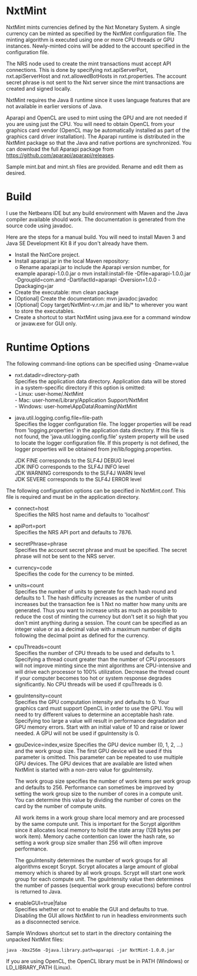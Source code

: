 NxtMint
=======

NxtMint mints currencies defined by the Nxt Monetary System.  A single currency can be minted as specified by the NxtMint configuration file.  The minting algorithm is executed using one or more CPU threads or GPU instances.  Newly-minted coins will be added to the account specified in the configuration file.     

The NRS node used to create the mint transactions must accept API connections.  This is done by specifying nxt.apiServerPort, nxt.apiServerHost and nxt.allowedBotHosts in nxt.properties.  The account secret phrase is not sent to the Nxt server since the mint transactions are created and signed locally.  

NxtMint requires the Java 8 runtime since it uses language features that are not available in earlier versions of Java.   

Aparapi and OpenCL are used to mint using the GPU and are not needed if you are using just the CPU.  You will need to obtain OpenCL from your graphics card vendor (OpenCL may be automatically installed as part of the graphics card driver installation).  The Aparapi runtime is distributed in the NxtMint package so that the Java and native portions are synchronized.  You can download the full Aparapi package from https://github.com/aparapi/aparapi/releases.    

Sample mint.bat and mint.sh files are provided.  Rename and edit them as desired.


Build
=====

I use the Netbeans IDE but any build environment with Maven and the Java compiler available should work.  The documentation is generated from the source code using javadoc.

Here are the steps for a manual build.  You will need to install Maven 3 and Java SE Development Kit 8 if you don't already have them.

  - Install the NxtCore project.    
  - Install aparapi.jar in the local Maven repository:      
      o Rename aparapi.jar to include the Aparapi version number, for example aparapi-1.0.0.jar
      o mvn install:install-file -Dfile=aparapi-1.0.0.jar -DgroupId=com.amd -DartifactId=aparapi -Dversion=1.0.0 -Dpackaging=jar         
  - Create the executable: mvn clean package    
  - [Optional] Create the documentation: mvn javadoc:javadoc    
  - [Optional] Copy target/NxtMint-v.r.m.jar and lib/* to wherever you want to store the executables.    
  - Create a shortcut to start NxtMint using java.exe for a command window or javaw.exe for GUI only.    


Runtime Options
===============

The following command-line options can be specified using -Dname=value

  - nxt.datadir=directory-path		
    Specifies the application data directory. Application data will be stored in a system-specific directory if this option is omitted:		
	    - Linux: user-home/.NxtMint	    
		- Mac: user-home/Library/Application Support/NxtMint    
		- Windows: user-home\AppData\Roaming\NxtMint	    
	
  - java.util.logging.config.file=file-path		
    Specifies the logger configuration file. The logger properties will be read from 'logging.properties' in the application data directory. If this file is not found, the 'java.util.logging.config.file' system property will be used to locate the logger configuration file. If this property is not defined, the logger properties will be obtained from jre/lib/logging.properties.
	
    JDK FINE corresponds to the SLF4J DEBUG level	
	JDK INFO corresponds to the SLF4J INFO level	
	JDK WARNING corresponds to the SLF4J WARN level		
	JDK SEVERE corresponds to the SLF4J ERROR level		

The following configuration options can be specified in NxtMint.conf.  This file is required and must be in the application directory.	

  - connect=host    
    Specifies the NRS host name and defaults to 'localhost'		
	
  - apiPort=port		
	Specifies the NRS API port and defaults to 7876.    
    
  - secretPhrase=phrase     
    Specifies the account secret phrase and must be specified.  The secret phrase will not be sent to the NRS server.   
    
  - currency=code      
    Specifies the code for the currency to be minted.       

  - units=count     
    Specifies the number of units to generate for each hash round and defaults to 1.  The hash difficulty increases as the number of units increases but the transaction fee is 1 Nxt no matter how many units are generated.  Thus you want to increase units as much as possible to reduce the cost of minting the currency but don't set it so high that you don't mint anything during a session.  The count can be specified as an integer value or as a decimal value with a maximum number of digits following the decimal point as defined for the currency.        
    
  - cpuThreads=count       
    Specifies the number of CPU threads to be used and defaults to 1.  Specifying a thread count greater than the number of CPU processors will not improve minting since the mint algorithms are CPU-intensive and will drive each processor to 100% utilization.  Decrease the thread count if your computer becomes too hot or system response degrades significantly.  No CPU threads will be used if cpuThreads is 0.     
    
  - gpuIntensity=count    
    Specifies the GPU computation intensity and defaults to 0.  Your graphics card must support OpenCL in order to use the GPU.  You will need to try different values to determine an acceptable hash rate.  Specifying too large a value will result in performance degradation and GPU memory errors.  Start with an initial value of 10 and raise or lower needed.  A GPU will not be used if gpuIntensity is 0.   
    
  - gpuDevice=index,wsize
    Specifies the GPU device number (0, 1, 2, ...) and the work group size.  The first GPU device will be used if this parameter is omitted.  This parameter can be repeated to use multiple GPU devices.  The GPU devices that are available are listed when NxtMint is started with a non-zero value for gpuIntensity.  

    The work group size specifies the number of work items per work group and defaults to 256.  Performance can sometimes be improved by setting the work group size to the number of cores in a compute unit.  You can determine this value by dividing the number of cores on the card by the number of compute units.    
    
    All work items in a work group share local memory and are processed by the same compute unit.  This is important for the Scrypt algorithm since it allocates local memory to hold the state array (128 bytes per work item).  Memory cache contention can lower the hash rate, so setting a work group size smaller than 256 will often improve performance.    
    
    The gpuIntensity determines the number of work groups for all algorithms except Scrypt.  Scrypt allocates a large amount of global memory which is shared by all work groups.  Scrypt will start one work group for each compute unit.  The gpuIntensity value then determines the number of passes (sequential work group executions) before control is returned to Java.
    
  - enableGUI=true|false      
    Specifies whether or not to enable the GUI and defaults to true.  Disabling the GUI allows NxtMint to run in headless environments such as a disconnected service.      
	
    
Sample Windows shortcut set to start in the directory containing the unpacked NxtMint files:	

	java -Xmx256m -Djava.library.path=aparapi -jar NxtMint-1.0.0.jar   

If you are using OpenCL, the OpenCL library must be in PATH (Windows) or LD_LIBRARY_PATH (Linux).  

